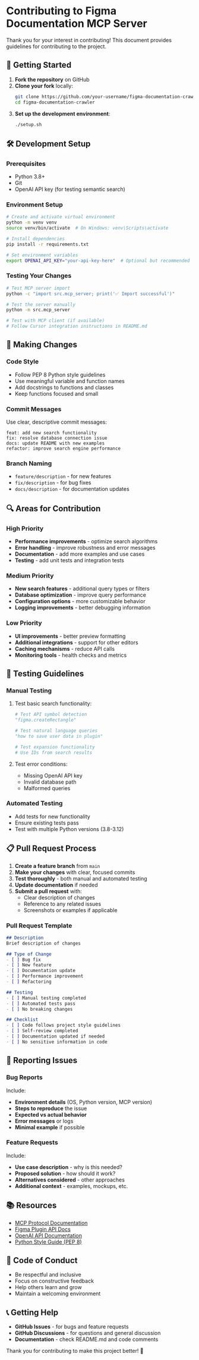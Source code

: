 # Contributing to Figma Documentation MCP Server

Thank you for your interest in contributing! This document provides guidelines for contributing to the project.

## 🚀 Getting Started

1. **Fork the repository** on GitHub
2. **Clone your fork** locally:
   ```bash
   git clone https://github.com/your-username/figma-documentation-crawler.git
   cd figma-documentation-crawler
   ```
3. **Set up the development environment**:
   ```bash
   ./setup.sh
   ```

## 🛠️ Development Setup

### Prerequisites
- Python 3.8+
- Git
- OpenAI API key (for testing semantic search)

### Environment Setup
```bash
# Create and activate virtual environment
python -m venv venv
source venv/bin/activate  # On Windows: venv\Scripts\activate

# Install dependencies
pip install -r requirements.txt

# Set environment variables
export OPENAI_API_KEY="your-api-key-here"  # Optional but recommended
```

### Testing Your Changes
```bash
# Test MCP server import
python -c "import src.mcp_server; print('✅ Import successful')"

# Test the server manually
python -m src.mcp_server

# Test with MCP client (if available)
# Follow Cursor integration instructions in README.md
```

## 📝 Making Changes

### Code Style
- Follow PEP 8 Python style guidelines
- Use meaningful variable and function names
- Add docstrings to functions and classes
- Keep functions focused and small

### Commit Messages
Use clear, descriptive commit messages:
```
feat: add new search functionality
fix: resolve database connection issue
docs: update README with new examples
refactor: improve search engine performance
```

### Branch Naming
- `feature/description` - for new features
- `fix/description` - for bug fixes
- `docs/description` - for documentation updates

## 🔍 Areas for Contribution

### High Priority
- **Performance improvements** - optimize search algorithms
- **Error handling** - improve robustness and error messages
- **Documentation** - add more examples and use cases
- **Testing** - add unit tests and integration tests

### Medium Priority
- **New search features** - additional query types or filters
- **Database optimization** - improve query performance
- **Configuration options** - more customizable behavior
- **Logging improvements** - better debugging information

### Low Priority
- **UI improvements** - better preview formatting
- **Additional integrations** - support for other editors
- **Caching mechanisms** - reduce API calls
- **Monitoring tools** - health checks and metrics

## 🧪 Testing Guidelines

### Manual Testing
1. Test basic search functionality:
   ```python
   # Test API symbol detection
   "figma.createRectangle"
   
   # Test natural language queries
   "how to save user data in plugin"
   
   # Test expansion functionality
   # Use IDs from search results
   ```

2. Test error conditions:
   - Missing OpenAI API key
   - Invalid database path
   - Malformed queries

### Automated Testing
- Add tests for new functionality
- Ensure existing tests pass
- Test with multiple Python versions (3.8-3.12)

## 📋 Pull Request Process

1. **Create a feature branch** from `main`
2. **Make your changes** with clear, focused commits
3. **Test thoroughly** - both manual and automated testing
4. **Update documentation** if needed
5. **Submit a pull request** with:
   - Clear description of changes
   - Reference to any related issues
   - Screenshots or examples if applicable

### Pull Request Template
```markdown
## Description
Brief description of changes

## Type of Change
- [ ] Bug fix
- [ ] New feature
- [ ] Documentation update
- [ ] Performance improvement
- [ ] Refactoring

## Testing
- [ ] Manual testing completed
- [ ] Automated tests pass
- [ ] No breaking changes

## Checklist
- [ ] Code follows project style guidelines
- [ ] Self-review completed
- [ ] Documentation updated if needed
- [ ] No sensitive information in code
```

## 🐛 Reporting Issues

### Bug Reports
Include:
- **Environment details** (OS, Python version, MCP version)
- **Steps to reproduce** the issue
- **Expected vs actual behavior**
- **Error messages** or logs
- **Minimal example** if possible

### Feature Requests
Include:
- **Use case description** - why is this needed?
- **Proposed solution** - how should it work?
- **Alternatives considered** - other approaches
- **Additional context** - examples, mockups, etc.

## 📚 Resources

- [MCP Protocol Documentation](https://modelcontextprotocol.io/)
- [Figma Plugin API Docs](https://www.figma.com/plugin-docs/)
- [OpenAI API Documentation](https://platform.openai.com/docs/)
- [Python Style Guide (PEP 8)](https://pep8.org/)

## 🤝 Code of Conduct

- Be respectful and inclusive
- Focus on constructive feedback
- Help others learn and grow
- Maintain a welcoming environment

## 📞 Getting Help

- **GitHub Issues** - for bugs and feature requests
- **GitHub Discussions** - for questions and general discussion
- **Documentation** - check README.md and code comments

Thank you for contributing to make this project better! 🎉
